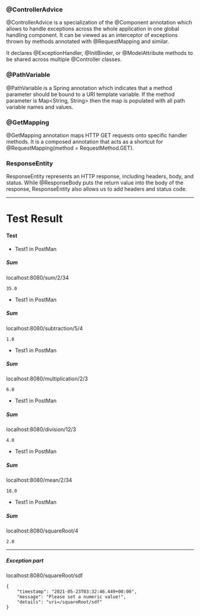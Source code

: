 ### @ControllerAdvice
@ControllerAdvice is a specialization of the @Component annotation which allows to handle exceptions across the whole application in one global handling component. It can be viewed as an interceptor of exceptions thrown by methods annotated with @RequestMapping and similar.

It declares @ExceptionHandler, @InitBinder, or @ModelAttribute methods to be shared across multiple @Controller classes.

### @PathVariable
@PathVariable is a Spring annotation which indicates that a method parameter should be bound to a URI template variable. If the method parameter is Map<String, String> then the map is populated with all path variable names and values.

### @GetMapping

@GetMapping annotation maps HTTP GET requests onto specific handler methods. It is a composed annotation that acts as a shortcut for @RequestMapping(method = RequestMethod.GET).

### ResponseEntity

ResponseEntity represents an HTTP response, including headers, body, and status. While @ResponseBody puts the return value into the body of the response, ResponseEntity also allows us to add headers and status code.

----------
# Test Result

#### Test  

- Test1 in PostMan 

##### Sum
localhost:8080/sum/2/34

``` 
35.0
```

- Test1 in PostMan

##### Sum
localhost:8080/subtraction/5/4

``` 
1.0
```


- Test1 in PostMan

##### Sum
localhost:8080/multiplication/2/3

``` 
6.0
```


- Test1 in PostMan

##### Sum
localhost:8080/division/12/3

``` 
4.0
```


- Test1 in PostMan

##### Sum
localhost:8080/mean/2/34

``` 
18.0
```

- Test1 in PostMan

##### Sum
localhost:8080/squareRoot/4

``` 
2.0
```

----------------

##### Exception part 

localhost:8080/squareRoot/sdf
``` 
{
    "timestamp": "2021-05-23T03:32:46.449+00:00",
    "message": "Please set a numeric value!",
    "details": "uri=/squareRoot/sdf"
}
```